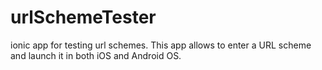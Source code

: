 # urlSchemeTester
ionic app for testing url schemes. This app allows to enter a URL scheme and launch it in both iOS and Android OS.
